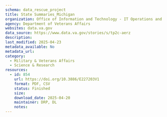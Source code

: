```yaml
---
schema: data_rescue_project 
title: State Summaries_Michigan
organization: Office of Information and Technology - IT Operations and Services (ITOPS)
agency: Department of Veterans Affairs
websites: data.va.gov
data_source: https://www.data.va.gov/stories/s/tp2c-aerz
description: 
last_modified: 2025-04-23
metadata_available: No
metadata_url: 
category:
  - Military & Veterans Affairs 
  - Science & Research 
resources:
  - id: 854
    url: https://doi.org/10.3886/E227203V1
    format: PDF, CSV
    status: Finished
    size: 
    download_date: 2025-04-20
    maintainer: DRP, DL
    notes: 
---
```

